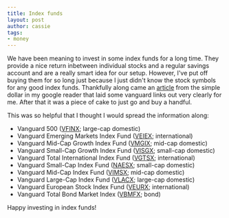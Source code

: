 ```yaml
---
title: Index funds
layout: post
author: cassie
tags:
- money
---
```


We have been meaning to invest in some index funds for a long time. They provide a nice return inbetween individual stocks and a regular savings account and are a really smart idea for our setup. However, I've put off buying them for so long just because I just didn't know the stock symbols for any good index funds. Thankfully along came an [article](http://www.thesimpledollar.com/2007/09/28/from-goals-to-investments-how-im-investing-for-our-dream-home/) from the simple dollar in my google reader that laid some vanguard links out very clearly for me. After that it was a piece of cake to just go and buy a handful.

This was so helpful that I thought I would spread the information along:

* Vanguard 500 ([VFINX](https://personal.vanguard.com/VGApp/hnw/funds/snapshot?FundId=0040&FundIntExt=INT); large-cap domestic)
* Vanguard Emerging Markets Index Fund ([VEIEX](https://personal.vanguard.com/VGApp/hnw/funds/snapshot?FundId=0533&FundIntExt=INT); international)
* Vanguard Mid-Cap Growth Index Fund ([VMGIX](https://personal.vanguard.com/VGApp/hnw/funds/snapshot?FundId=0832&FundIntExt=INT); mid-cap domestic)
* Vanguard Small-Cap Growth Index Fund ([VISGX](https://personal.vanguard.com/VGApp/hnw/funds/snapshot?FundId=0861&FundIntExt=INT); small-cap domestic)
* Vanguard Total International Index Fund ([VGTSX](https://personal.vanguard.com/VGApp/hnw/funds/snapshot?FundId=0113&FundIntExt=INT); international)
* Vanguard Small-Cap Index Fund ([NAESX](https://personal.vanguard.com/VGApp/hnw/funds/snapshot?FundId=0048&FundIntExt=INT); small-cap domestic)
* Vanguard Mid-Cap Index Fund ([VIMSX](https://personal.vanguard.com/VGApp/hnw/funds/snapshot?FundId=0859&FundIntExt=INT); mid-cap domestic)
* Vanguard Large-Cap Index Fund ([VLACX](https://personal.vanguard.com/VGApp/hnw/funds/snapshot?FundId=0307&FundIntExt=INT); large-cap domestic)
* Vanguard European Stock Index Fund ([VEURX](https://personal.vanguard.com/VGApp/hnw/funds/snapshot?FundId=0079&FundIntExt=INT); international)
* Vanguard Total Bond Market Index ([VBMFX](https://personal.vanguard.com/VGApp/hnw/funds/snapshot?FundId=0084&FundIntExt=INT); bond)

Happy investing in index funds!
